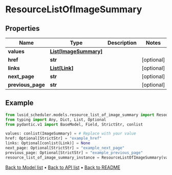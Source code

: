 # ResourceListOfImageSummary

## Properties
Name | Type | Description | Notes
------------ | ------------- | ------------- | -------------
**values** | [**List[ImageSummary]**](ImageSummary.md) |  | 
**href** | **str** |  | [optional] 
**links** | [**List[Link]**](Link.md) |  | [optional] 
**next_page** | **str** |  | [optional] 
**previous_page** | **str** |  | [optional] 
## Example

```python
from lusid_scheduler.models.resource_list_of_image_summary import ResourceListOfImageSummary
from typing import Any, Dict, List, Optional
from pydantic.v1 import BaseModel, Field, StrictStr, conlist

values: conlist(ImageSummary) = # Replace with your value
href: Optional[StrictStr] = "example_href"
links: Optional[conlist(Link)] = None
next_page: Optional[StrictStr] = "example_next_page"
previous_page: Optional[StrictStr] = "example_previous_page"
resource_list_of_image_summary_instance = ResourceListOfImageSummary(values=values, href=href, links=links, next_page=next_page, previous_page=previous_page)

```

[Back to Model list](../README.md#documentation-for-models) &#8226; [Back to API list](../README.md#documentation-for-api-endpoints) &#8226; [Back to README](../README.md)


